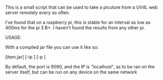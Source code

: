 This is a small script that can be used to take a picuture from a UV4L web server remotely every so often.

I've found that on a raspberry pi, this is stable for an interval as low as 400ms for the pi 3 B+.
I haven't found the results from any other pi.

USAGE:

With a compiled jar file you can use it like so:

[item.jar] <ms interval> [-ip <ip>] [-p <port>]

By default, the port is 9090, and the IP is "localhost", as to be ran on the server itself, 
but can be run on any device on the same network